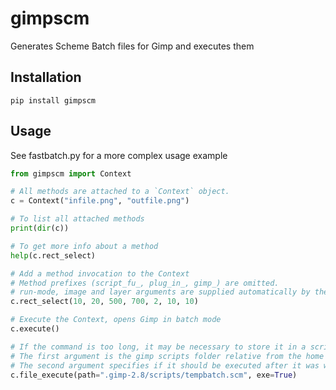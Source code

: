 # gimpscm

Generates Scheme Batch files for Gimp and executes them

## Installation

`pip install gimpscm`

## Usage

See fastbatch.py for a more complex usage example

```python
from gimpscm import Context

# All methods are attached to a `Context` object.
c = Context("infile.png", "outfile.png")

# To list all attached methods
print(dir(c))

# To get more info about a method
help(c.rect_select)

# Add a method invocation to the Context
# Method prefixes (script_fu_, plug_in_, gimp_) are omitted.
# run-mode, image and layer arguments are supplied automatically by the Context
c.rect_select(10, 20, 500, 700, 2, 10, 10)

# Execute the Context, opens Gimp in batch mode
c.execute()

# If the command is too long, it may be necessary to store it in a script file and call that
# The first argument is the gimp scripts folder relative from the home directory
# The second argument specifies if it should be executed after it was written
c.file_execute(path=".gimp-2.8/scripts/tempbatch.scm", exe=True)
```
